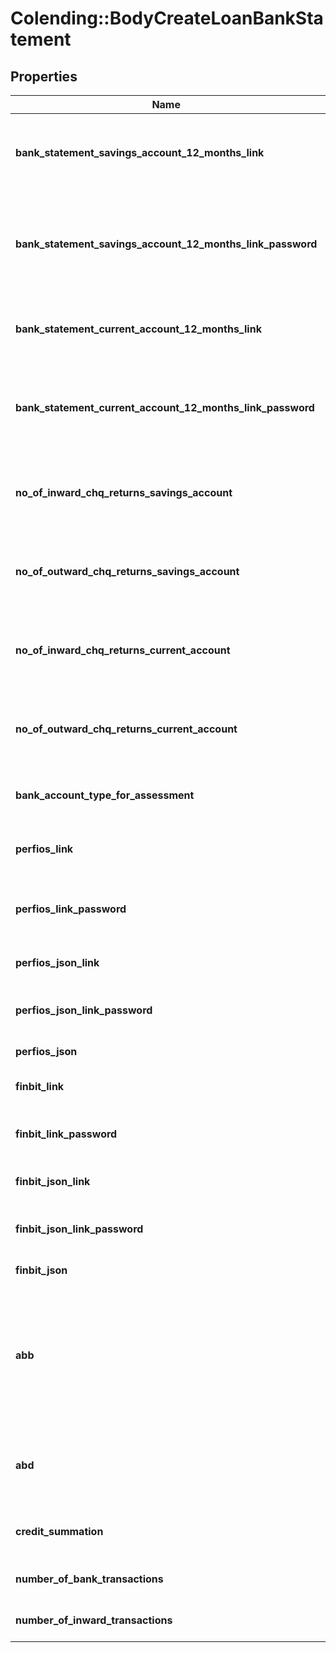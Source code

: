 # Colending::BodyCreateLoanBankStatement

## Properties
Name | Type | Description | Notes
------------ | ------------- | ------------- | -------------
**bank_statement_savings_account_12_months_link** | **Array&lt;String&gt;** | Savings bank account statement for last 12 months | [optional] 
**bank_statement_savings_account_12_months_link_password** | **String** | Savings bank account statement for last 12 months Document Password | [optional] 
**bank_statement_current_account_12_months_link** | **Array&lt;String&gt;** | Current account bank details for last 12 months | [optional] 
**bank_statement_current_account_12_months_link_password** | **String** | Current account bank details for last 12 months Document Password | [optional] 
**no_of_inward_chq_returns_savings_account** | **Integer** | Number of inward cheque returns in savings account | [optional] 
**no_of_outward_chq_returns_savings_account** | **Integer** | Number of outward cheque returns in savings account | [optional] 
**no_of_inward_chq_returns_current_account** | **Integer** | Number of inward cheque returns in current account | [optional] 
**no_of_outward_chq_returns_current_account** | **Integer** | Number of outward cheque returns in current account | [optional] 
**bank_account_type_for_assessment** | **String** | Savings / Current / Overdraft / CC | [optional] 
**perfios_link** | **Array&lt;String&gt;** | Perfios report in form of document | [optional] 
**perfios_link_password** | **String** | Perfios report in form of document - password | [optional] 
**perfios_json_link** | **Array&lt;String&gt;** | Perfios Json placed in a link | [optional] 
**perfios_json_link_password** | **String** | Perfios Json placed in a link - password | [optional] 
**perfios_json** | **Array&lt;String&gt;** | Perfios Json response | [optional] 
**finbit_link** | **Array&lt;String&gt;** | Finbit report in form of document | [optional] 
**finbit_link_password** | **String** | Finbit report in form of document - Password | [optional] 
**finbit_json_link** | **Array&lt;String&gt;** | Finbit Json placed in a link | [optional] 
**finbit_json_link_password** | **String** | FINBIT Json placed in a link - Password | [optional] 
**finbit_json** | **Array&lt;String&gt;** | FINBIT Json response | [optional] 
**abb** | **Float** | Average Bank Balance maintaiend on the EMI dates (Calculated by the Originator for the Last 12 Months) | [optional] 
**abd** | **Float** | Average Monthly Bank Deposits for the Last 12 Months | [optional] 
**credit_summation** | **String** | Sum of all the credits in the bank statement | [optional] 
**number_of_bank_transactions** | **int** | Number of Bank Transactions | [optional]
**number_of_inward_transactions** | **int** | Number of Inward Transactions | [optional]
